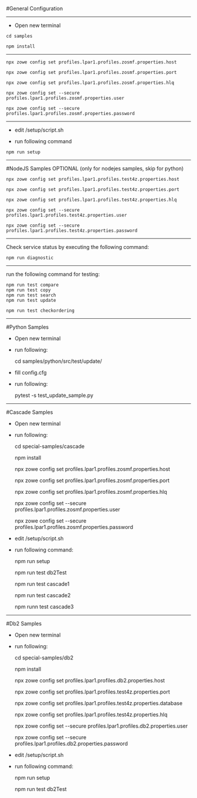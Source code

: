 #General Configuration
*****
* Open new terminal 

`cd samples`

`npm install`
*****

    npx zowe config set profiles.lpar1.profiles.zosmf.properties.host

    npx zowe config set profiles.lpar1.profiles.zosmf.properties.port

    npx zowe config set profiles.lpar1.profiles.zosmf.properties.hlq

    npx zowe config set --secure profiles.lpar1.profiles.zosmf.properties.user
 
    npx zowe config set --secure profiles.lpar1.profiles.zosmf.properties.password
***
* edit /setup/script.sh

* run following command

`npm run setup`
***
#NodeJS Samples
OPTIONAL (only for nodejes samples, skip for python)

    npx zowe config set profiles.lpar1.profiles.test4z.properties.host

    npx zowe config set profiles.lpar1.profiles.test4z.properties.port

    npx zowe config set profiles.lpar1.profiles.test4z.properties.hlq

    npx zowe config set --secure profiles.lpar1.profiles.test4z.properties.user

    npx zowe config set --secure profiles.lpar1.profiles.test4z.properties.password
***
Check service status by executing the following command:

    npm run diagnostic

***
run the following command for testing:

    npm run test compare
    npm run test copy
    npm run test search
    npm run test update
    
    npm run test checkordering    
***
#Python Samples

* Open new terminal 

* run following: 


    cd samples/python/src/test/update/

* fill config.cfg
* run following:


    pytest -s  test_update_sample.py 
    
***
#Cascade Samples

* Open new terminal 

* run following: 


    cd special-samples/cascade
    
    npm install


    npx zowe config set profiles.lpar1.profiles.zosmf.properties.host

    npx zowe config set profiles.lpar1.profiles.zosmf.properties.port

    npx zowe config set profiles.lpar1.profiles.zosmf.properties.hlq

    npx zowe config set --secure profiles.lpar1.profiles.zosmf.properties.user
 
    npx zowe config set --secure profiles.lpar1.profiles.zosmf.properties.password
    
* edit /setup/script.sh

* run following command:


    npm run setup
    
    npm run test db2Test
    
    npm run test cascade1
    
    npm run test cascade2
    
    npm runn test cascade3

***

#Db2 Samples

* Open new terminal 

* run following: 


    cd special-samples/db2
    
    npm install


    npx zowe config set profiles.lpar1.profiles.db2.properties.host

    npx zowe config set profiles.lpar1.profiles.test4z.properties.port

    npx zowe config set profiles.lpar1.profiles.test4z.properties.database

    npx zowe config set profiles.lpar1.profiles.test4z.properties.hlq



    npx zowe config set --secure profiles.lpar1.profiles.db2.properties.user

    npx zowe config set --secure profiles.lpar1.profiles.db2.properties.password

* edit /setup/script.sh

* run following command:


    npm run setup
    
    npm run test db2Test

